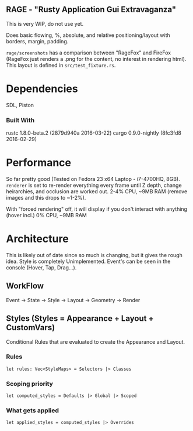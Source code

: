 ## RAGE - "Rusty Application Gui Extravaganza"
This is very WIP, do not use yet.

Does basic flowing, %, absolute, and relative positioning/layout with borders, margin, padding.

`rage/screenshots` has a comparison between "RageFox" and FireFox (RageFox just renders a .png for the content, no interest in rendering html).
This layout is defined in `src/test_fixture.rs`.

# Dependencies
SDL, Piston

### Built With
rustc 1.8.0-beta.2 (2879d940a 2016-03-22)
cargo 0.9.0-nightly (8fc3fd8 2016-02-29)

# Performance
So far pretty good (Tested on Fedora 23 x64 Laptop - i7-4700HQ, 8GB).
`renderer` is set to re-render everything every frame until Z depth, change heirarchies, and occlusion are worked out.
2-4% CPU, ~9MB RAM (remove images and this drops to ~1-2%).

With "forced rendering" off, it will display if you don't interact with anything (hover incl.)
0% CPU, ~9MB RAM

# Architecture
This is likely out of date since so much is changing, but it gives the rough idea.
Style is completely Unimplemented. Event's can be seen in the console (Hover, Tap, Drag...).

## WorkFlow
Event -> State -> Style -> Layout -> Geometry -> Render

## Styles (Styles = Appearance + Layout + CustomVars)
Conditional Rules that are evaluated to create the Appearance and Layout.

### Rules
```
let rules: Vec<StyleMaps> = Selectors |> Classes
```

### Scoping priority
```
let computed_styles = Defaults |> Global |> Scoped
```

### What gets applied
```
let applied_styles = computed_styles |> Overrides
```
